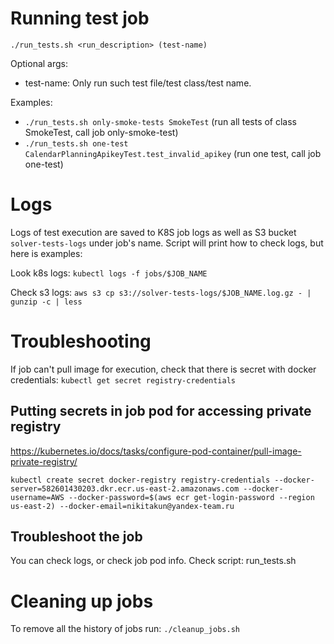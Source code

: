 # Running test job
`./run_tests.sh <run_description> (test-name)`

Optional args:
- test-name: Only run such test file/test class/test name.

Examples:
- `./run_tests.sh only-smoke-tests SmokeTest` (run all tests of class SmokeTest, call job only-smoke-test)
- `./run_tests.sh one-test CalendarPlanningApikeyTest.test_invalid_apikey` (run one test, call job one-test)


# Logs
Logs of test execution are saved to K8S job logs as well as S3 bucket `solver-tests-logs` under job's name.
Script will print how to check logs, but here is examples:

Look k8s logs:
`kubectl logs -f jobs/$JOB_NAME`

Check s3 logs:
`aws s3 cp s3://solver-tests-logs/$JOB_NAME.log.gz - | gunzip -c | less`

# Troubleshooting 
If job can't pull image for execution, check that there is secret with docker credentials: 
`kubectl get secret registry-credentials`

## Putting secrets in job pod for accessing private registry
https://kubernetes.io/docs/tasks/configure-pod-container/pull-image-private-registry/

`kubectl create secret docker-registry registry-credentials --docker-server=582601430203.dkr.ecr.us-east-2.amazonaws.com --docker-username=AWS --docker-password=$(aws ecr get-login-password --region us-east-2) --docker-email=nikitakun@yandex-team.ru`

## Troubleshoot the job
You can check logs, or check job pod info.
Check script: run_tests.sh

# Cleaning up jobs
To remove all the history of jobs run:
`./cleanup_jobs.sh`
